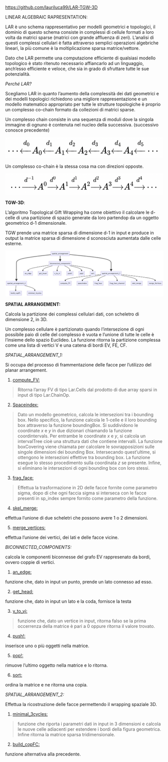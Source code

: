 https://github.com/lauriluca99/LAR-TGW-3D

LINEAR ALGEBRAIC RAPRESENTATION:

LAR è uno schema rappresentativo per modelli geometrici e topologici, il
dominio di questo schema consiste in complessi di cellule formati a loro
volta da matrici sparse (matrici con grande affluenza di zeri).
L’analisi di questi complessi cellulari è fatta attraverso semplici
operazioni algebriche lineari, la più comune è la moltiplicazione sparsa
matrice/vettore.

Dato che LAR permette una computazione efficiente di qualsiasi modello
topologico è stato ritenuto necessario affiancarlo ad un linguaggio,
anch’esso efficiente e veloce, che sia in grado di sfruttare tutte le
sue potenzialità.

*Perché LAR?*

Scegliamo LAR in quanto l’aumento della complessità dei dati geometrici
e dei modelli topologici richiedono una migliore rappresentazione e un
modello matematico appropriato per tutte le strutture topologiche è
proprio un complesso co-chain formato da collezioni di matrici sparse.

Un complesso chain consiste in una sequenza di moduli dove la singola
immagine di ognuno è contenuta nel nucleo della successiva. (successivo
conosce precedente)


![This is the caption](images/media/image1.png)


Un complesso co-chain è la stessa cosa ma con direzioni opposte.


![This is the caption](images/media/image2.png)


**TGW-3D**:

L’algoritmo Topological Gift Wrapping ha come obiettivo il calcolare le
d-celle di una partizione di spazio generate da loro partendop da un
oggetto geometrico d-1 dimensionale.

TGW prende una matrice sparsa di dimensione d-1 in input e produce in
output la matrice sparsa di dimensione d sconosciuta aumentata dalle
celle esterne.


![This is the caption](images/media/image3.jfif)


**SPATIAL ARRANGEMENT:**

Calcola la partizione dei complessi cellulari dati, con scheletro di
dimensione 2, in 3D.

Un complesso cellulare è partizionato quando l’intersezione di ogni
possibile paio di celle del complesso è vuota e l’unione di tutte le
celle è l’insieme dello spazio Euclideo. La funzione ritorna la
partizione complessa come una lista di vertici V e una catena di bordi
EV, FE, CF.

*SPATIAL\_ARRANGEMENT\_1:*

Si occupa del processo di frammentazione delle facce per l’utilizzo del
planar arrangement.

1.  <u>compute\_FV:</u>

> Ritorna l’array FV di tipo Lar.Cells dal prodotto di due array sparsi
> in input di tipo Lar.ChainOp.

2.  <u>Spaceindex:</u>

> Dato un modello geometrico, calcola le intersezioni tra i bounding
> box. Nello specifico, la funzione calcola le 1-celle e il loro
> bounding box attraverso la funzione boundingBox. Si suddividono le
> coordinate *x* e *y* in due dizionari chiamando la funzione
> coordintervals. Per entrambe le coordinate *x* e *y*, si calcola un
> intervalTree cioè una struttura dati che contiene intervalli. La
> funzione boxCovering viene chiamata per calcolare le sovrapposizioni
> sulle singole dimensioni dei bounding Box. Intersecando quest’ultime,
> si ottengono le intersezioni effettive tra bounding box. La funzione
> esegue lo stesso procedimento sulla coordinata *z* se presente.
> Infine, si eliminano le intersezioni di ogni bounding box con loro
> stessi.

3.  <u>frag\_face:</u>

> Effettua la trasformazione in 2D delle facce fornite come parametro
> sigma, dopo di che ogni faccia sigma si interseca con le facce
> presenti in sp\_index sempre fornito come parametro della funzione.

4.  <u>skel\_merge:</u>

effettua l’unione di due scheletri che possono avere 1 o 2 dimensioni.

5.  <u>merge\_vertices:</u>

effettua l’unione dei vertici, dei lati e delle facce vicine.

*BICONNECTED\_COMPONENTS:*

calcola le componenti biconnesse del grafo EV rappresenato da bordi,
ovvero coppie di vertici.

1.  <u>an\_edge:</u>

funzione che, dato in input un punto, prende un lato connesso ad esso.

2.  <u>get\_head:</u>

funzione che, dato in input un lato e la coda, fornisce la testa

3.  <u>v\_to\_vi:</u>

> funzione che, dato un vertice in input, ritorna falso se la prima
> occerrenza della matrice è pari a 0 oppure ritorna il valore trovato.

4.  <u>push!:</u>

inserisce uno o più oggetti nella matrice.

5.  <u>pop!:</u>

rimuove l’ultimo oggetto nella matrice e lo ritorna.

6.  <u>sort:</u>

ordina la matrice e ne ritorna una copia.

*SPATIAL\_ARRANGEMENT\_2:*

Effettua la ricostruzione delle facce permettendo il wrapping spaziale
3D.

1.  <u>minimal\_3cycles:</u>

> funzione che riporta i parametri dati in input in 3 dimensioni e
> calcola le nuove celle adiacenti per estendere i bordi della figura
> geometrica. Infine ritorna la matrice sparsa tridimensionale.

2.  <u>build\_copFC:</u>

funzione alternativa alla precedente.
